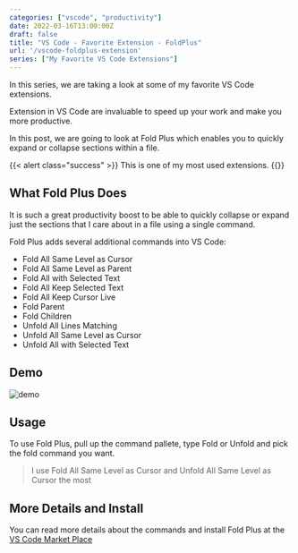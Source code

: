 ```yaml
---
categories: ["vscode", "productivity"]
date: 2022-03-16T13:00:00Z
draft: false
title: "VS Code - Favorite Extension - FoldPlus"
url: '/vscode-foldplus-extension'
series: ["My Favorite VS Code Extensions"]
---
```


In this series, we are taking a look at some of my favorite VS Code extensions.

Extension in VS Code are invaluable to speed up your work and make you more productive.

In this post, we are going to look at Fold Plus which enables you to quickly expand or collapse sections within a file.

<!--more-->

{{< alert class="success" >}}
This is one of my most used extensions.
{{</alert>}}

## What Fold Plus Does

It is such a great productivity boost to be able to quickly collapse or expand just the sections that I care about in a file using a single command.

Fold Plus adds several additional commands into VS Code:

* Fold All Same Level as Cursor
* Fold All Same Level as Parent
* Fold All with Selected Text
* Fold All Keep Selected Text
* Fold All Keep Cursor Live
* Fold Parent
* Fold Children
* Unfold All Lines Matching
* Unfold All Same Level as Cursor
* Unfold All with Selected Text

## Demo

![demo](/images/vscode-extensions/foldplus/demo.gif)

## Usage

To use Fold Plus, pull up the command pallete, type Fold or Unfold and pick the fold command you want.

> I use Fold All Same Level as Cursor and Unfold All Same Level as Cursor the most

## More Details and Install

You can read more details about the commands and install Fold Plus at the [VS Code Market Place](https://marketplace.visualstudio.com/items?itemName=dakara.dakara-foldplus)
